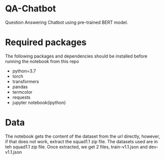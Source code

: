 # QA-Chatbot
Question Answering Chatbot using pre-trained BERT model. 

# Required packages
The following packages and dependencies should be installed before running the notebook from this repo
 - python=3.7
 - torch
 - transformers
 - pandas
 - termcolor
 - requests
 - jupyter notebook(ipython)


# Data
The notebook gets the content of the dataset from the url directly, however, if that does not work, extract the squad1.1 zip file.
The datasets used are in teh squad1.1 zip file. Once extracted, we get 2 files, train-v1.1.json and dev-v1.1.json
